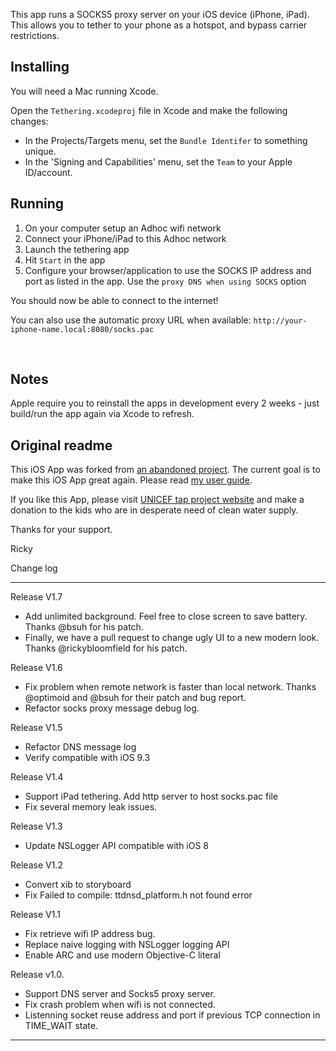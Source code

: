 This app runs a SOCKS5 proxy server on your iOS device (iPhone, iPad). This allows you to tether to your phone as a hotspot, and bypass carrier restrictions. 


## Installing
You will need a Mac running Xcode.  

Open the `Tethering.xcodeproj` file in Xcode and make the following changes:  

 - In the Projects/Targets menu, set the `Bundle Identifer` to something unique. 
 - In the 'Signing and Capabilities' menu, set the `Team` to your Apple ID/account.


## Running

1. On your computer setup an Adhoc wifi network
2. Connect your iPhone/iPad to this Adhoc network
3. Launch the tethering app
4. Hit `Start` in the app 
5. Configure your browser/application to use the SOCKS IP address and port as listed in the app. Use the `proxy DNS when using SOCKS` option

You should now be able to connect to the internet!  

You can also use the automatic proxy URL when available: `http://your-iphone-name.local:8080/socks.pac`  

&nbsp;

## Notes

Apple require you to reinstall the apps in development every 2 weeks - just build/run the app again via Xcode to refresh.



## Original readme

This iOS App was forked from [an abandoned project](https://code.google.com/p/iphone-socks-proxy/). The current goal is to make this iOS App great again. Please read [my user guide](https://github.com/rickyzhang82/tethering/wiki).

If you like this App, please visit [UNICEF tap project website](http://tap.unicefusa.org/) and make a donation to the kids who are in desperate need of clean water supply.

Thanks for your support.

Ricky

Change log

---
Release V1.7
* Add unlimited background. Feel free to close screen to save battery. Thanks @bsuh for his patch.
* Finally, we have a pull request to change ugly UI to a new modern look. Thanks @rickybloomfield for his patch.

Release V1.6
* Fix problem when remote network is faster than local network. Thanks @optimoid and @bsuh for their patch and bug report.
* Refactor socks proxy message debug log.

Release V1.5
* Refactor DNS message log
* Verify compatible with iOS 9.3

Release V1.4
* Support iPad tethering. Add http server to host socks.pac file
* Fix several memory leak issues.

Release V1.3
* Update NSLogger API compatible with iOS 8

Release V1.2
* Convert xib to storyboard
* Fix Failed to compile: ttdnsd_platform.h not found error

Release V1.1
* Fix retrieve wifi IP address bug.
* Replace naive logging with NSLogger logging API
* Enable ARC and use modern Objective-C literal

Release v1.0.
* Support DNS server and Socks5 proxy server.
* Fix crash problem when wifi is not connected.
* Listenning socket reuse address and port if previous TCP connection in TIME_WAIT state.

---
